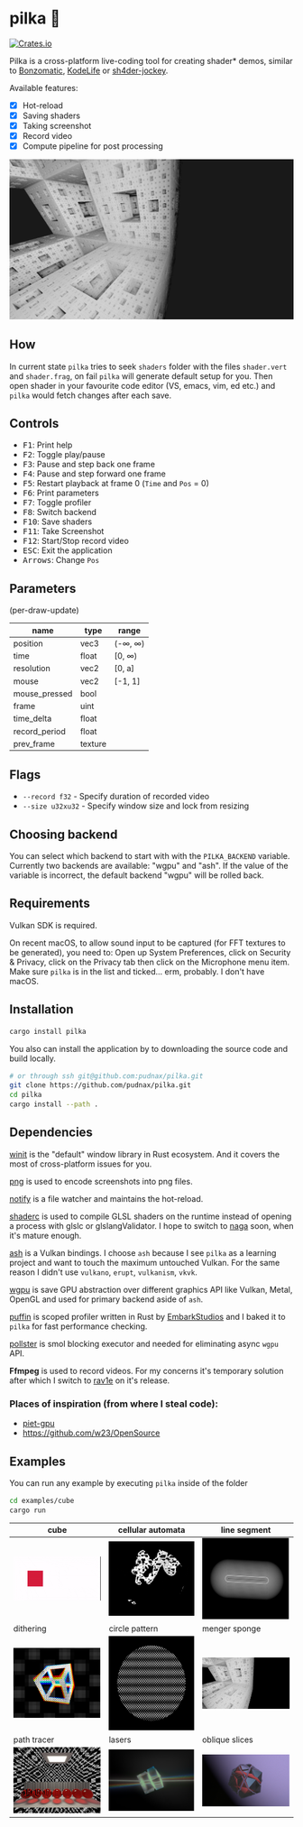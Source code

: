 # pilka 🔩

[![Crates.io](https://img.shields.io/crates/v/pilka.svg)](https://crates.io/crates/pilka)

Pilka is a cross-platform live-coding tool for creating shader\* demos,
similar to [Bonzomatic](https://github.com/Gargaj/Bonzomatic), [KodeLife](https://hexler.net/products/kodelife) or [sh4der-jockey](https://github.com/slerpyyy/sh4der-jockey).

Available features:

- [x] Hot-reload
- [x] Saving shaders
- [x] Taking screenshot
- [x] Record video
- [x] Compute pipeline for post processing

![preview](menger_sponge.png)

## How

In current state `pilka` tries to seek `shaders` folder with the files
`shader.vert` and `shader.frag`, on fail `pilka` will generate
default setup for you. Then open shader in your favourite code editor (VS,
emacs, vim, ed etc.) and `pilka` would fetch changes after each save.

## Controls

- <kbd>F1</kbd>: Print help
- <kbd>F2</kbd>: Toggle play/pause
- <kbd>F3</kbd>: Pause and step back one frame
- <kbd>F4</kbd>: Pause and step forward one frame
- <kbd>F5</kbd>: Restart playback at frame 0 (`Time` and `Pos` = 0)
- <kbd>F6</kbd>: Print parameters
- <kbd>F7</kbd>: Toggle profiler
- <kbd>F8</kbd>: Switch backend
- <kbd>F10</kbd>: Save shaders
- <kbd>F11</kbd>: Take Screenshot
- <kbd>F12</kbd>: Start/Stop record video
- <kbd>ESC</kbd>: Exit the application
- <kbd>Arrows</kbd>: Change `Pos`

## Parameters

(per-draw-update)

| name          | type    | range   |
| ------------- | ------- | ------- |
| position      | vec3    | (-∞, ∞) |
| time          | float   | [0, ∞)  |
| resolution    | vec2    | [0, a]  |
| mouse         | vec2    | [-1, 1] |
| mouse_pressed | bool    |         |
| frame         | uint    |         |
| time_delta    | float   |         |
| record_period | float   |         |
| prev_frame    | texture |         |

## Flags

 - `--record f32` - Specify duration of recorded video
 - `--size u32xu32` - Specify window size and lock from resizing

## Choosing backend

You can select which backend to start with with the `PILKA_BACKEND` variable.
Currently two backends are available: "wgpu" and "ash". If the value of the
variable is incorrect, the default backend "wgpu" will be rolled back.

## Requirements

Vulkan SDK is required.

On recent macOS, to allow sound input to be captured (for FFT textures to
be generated), you need to: Open up System Preferences, click on Security
& Privacy, click on the Privacy tab then click on the Microphone menu item.
Make sure `pilka` is in the list and ticked...
erm, probably. I don't have macOS.

## Installation

```Bash
cargo install pilka
```

You also can install the application by to downloading the source code
and build locally.

```Bash
# or through ssh git@github.com:pudnax/pilka.git
git clone https://github.com/pudnax/pilka.git
cd pilka
cargo install --path .
```

## Dependencies

[winit](https://crates.io/crates/winit) is the "default" window library in Rust ecosystem. And it covers
the most of cross-platform issues for you.

[png](https://crates.io/crates/png) is used to encode screenshots into png files.

[notify](https://crates.io/crates/notify) is a file watcher and maintains the hot-reload.

[shaderc](https://crates.io/crates/shaderc) is used to compile GLSL shaders on the runtime instead of opening
a process with glslc or glslangValidator. I hope to switch to [naga](https://crates.io/crates/naga) soon,
when it's mature enough.

[ash](https://crates.io/crates/ash) is a Vulkan bindings. I choose `ash` because I see `pilka` as a
learning project and want to touch the maximum untouched Vulkan. For the
same reason I didn't use `vulkano`, `erupt`, `vulkanism`, `vkvk`.

[wgpu](https://github.com/gfx-rs/wgpu) is save GPU abstraction over different graphics API like
Vulkan, Metal, OpenGL and used for primary backend aside of `ash`.

[puffin](https://github.com/EmbarkStudios/puffin) is scoped profiler written in Rust by [EmbarkStudios](https://github.com/EmbarkStudios) and I baked it to `pilka` for fast performance checking.

[pollster](https://github.com/zesterer/pollster) is smol blocking executor and needed for eliminating
async `wgpu` API.

**Ffmpeg** is used to record videos. For my concerns it's
temporary solution after which I switch to [rav1e](https://github.com/xiph/rav1e) on it's release.

### Places of inspiration (from where I steal code):

- [piet-gpu](https://github.com/linebender/piet-gpu)
- https://github.com/w23/OpenSource

## Examples
You can run any example by executing `pilka` inside of the folder
```bash
cd examples/cube
cargo run
```

| cube                                                | cellular automata                                               | line segment                                      |
|-----------------------------------------------------|-----------------------------------------------------------------|---------------------------------------------------|
| ![cube](./examples/cube/cube.gif)                   | ![automata](./examples/cellular_automata/cellular-automata.gif) | ![line](./examples/line_segment/line-segment.png) |
| dithering                                           | circle pattern                                                  | menger sponge                                     |
| ![dithering](./examples/dithering/dithering.png)    | ![pattern](./examples/circle_pattern/circle-pattern.png)        | ![spoonge](./examples/menger_sponge/sponge.jpg)   |
| path tracer                                         | lasers                                                          | oblique slices                                    |
| ![tracer](./examples/path_tracer/path_tracer.png)   | ![lasers](./examples/laser/laser.png)                           | ![slices](./examples/slices/slices.png)           |
